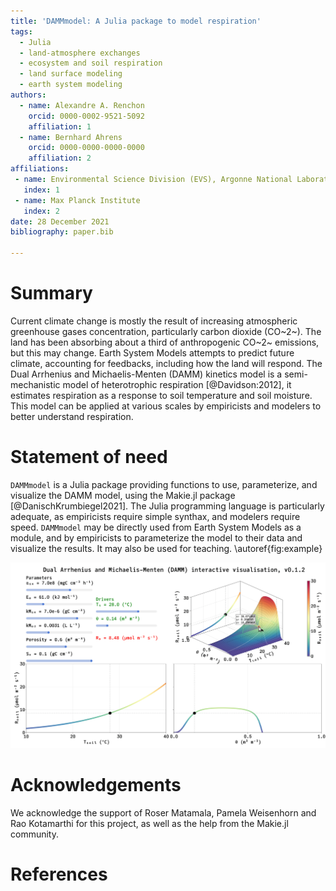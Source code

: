 ```yaml
---
title: 'DAMMmodel: A Julia package to model respiration'
tags:
  - Julia
  - land-atmosphere exchanges
  - ecosystem and soil respiration
  - land surface modeling
  - earth system modeling
authors:
  - name: Alexandre A. Renchon
    orcid: 0000-0002-9521-5092
    affiliation: 1
  - name: Bernhard Ahrens
    orcid: 0000-0000-0000-0000
    affiliation: 2
affiliations:
 - name: Environmental Science Division (EVS), Argonne National Laboratory, Lemont, IL, USA
   index: 1
 - name: Max Planck Institute
   index: 2
date: 28 December 2021
bibliography: paper.bib

---
```


# Summary

Current climate change is mostly the result of increasing atmospheric greenhouse
gases concentration, particularly carbon dioxide (CO~2~). The land has
been absorbing about a third of anthropogenic CO~2~ emissions, but this may change.
Earth System Models attempts to predict future climate, accounting for feedbacks, 
including how the land will respond. The Dual Arrhenius and Michaelis-Menten
(DAMM) kinetics model is a semi-mechanistic model of heterotrophic respiration 
[@Davidson:2012], it estimates respiration as a response to soil temperature and
soil moisture. This model can be applied at various scales by empiricists and modelers
to better understand respiration. 

# Statement of need

`DAMMmodel` is a Julia package providing functions to use, parameterize, and visualize
the DAMM model, using the Makie.jl package [@DanischKrumbiegel2021]. The Julia programming language
is particularly adequate, as empiricists require simple synthax, and modelers require speed.
`DAMMmodel` may be directly used from Earth System Models as a module, and by empiricists 
to parameterize the model to their data and visualize the results. It may also be used for teaching. 
\autoref{fig:example}

![Interactive visualisation of the DAMM model.\label{fig:example}](Figure.png)

# Acknowledgements

We acknowledge the support of Roser Matamala, Pamela Weisenhorn and Rao Kotamarthi for
this project, as well as the help from the Makie.jl community.

# References
